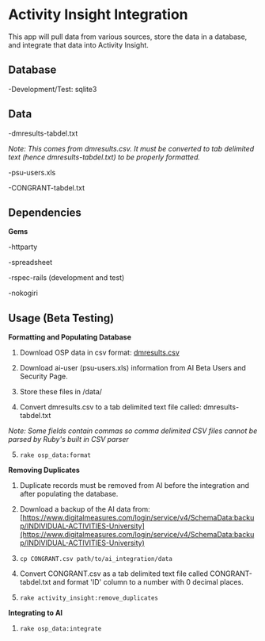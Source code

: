# Activity Insight Integration

This app will pull data from various sources, store the data in a database, and integrate that data into Activity Insight.

## Database

  -Development/Test: sqlite3

## Data

  -dmresults-tabdel.txt   

  *Note: This comes from dmresults.csv.  It must be converted to tab delimited text (hence dmresults-tabdel.txt) to be properly formatted.* 

  -psu-users.xls

  -CONGRANT-tabdel.txt

## Dependencies

**Gems**

  -httparty

  -spreadsheet

  -rspec-rails (development and test)

  -nokogiri

## Usage (Beta Testing)

**Formatting and Populating Database**
  1. Download OSP data in csv format: [dmresults.csv](https://service.sims.psu.edu/digitalmeasures/dmresults.csv)

  2. Download ai-user (psu-users.xls) information from AI Beta Users and Security Page. 

  3. Store these files in /data/

  4. Convert dmresults.csv to a tab delimited text file called: dmresults-tabdel.txt 

  *Note: Some fields contain commas so comma delimited CSV files cannot be parsed by Ruby's built in CSV parser*

  5. `rake osp_data:format`

**Removing Duplicates**

  1. Duplicate records must be removed from AI before the integration and after populating the database.

  2. Download a backup of the AI data from: [https://www.digitalmeasures.com/login/service/v4/SchemaData:backup/INDIVIDUAL-ACTIVITIES-University](https://www.digitalmeasures.com/login/service/v4/SchemaData:backup/INDIVIDUAL-ACTIVITIES-University)

  3. `cp CONGRANT.csv path/to/ai_integration/data`

  4. Convert CONGRANT.csv as a tab delimited text file called CONGRANT-tabdel.txt and format 'ID' column to a number with 0 decimal places.

  5. `rake activity_insight:remove_duplicates`

**Integrating to AI**

  1. `rake osp_data:integrate`

